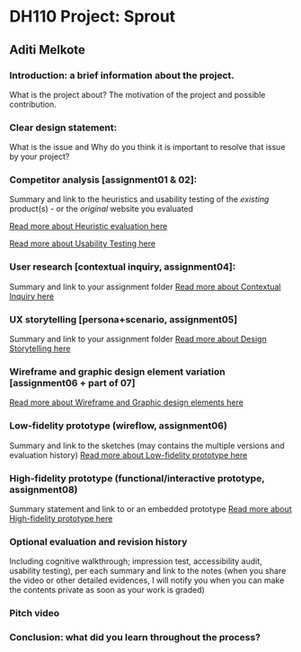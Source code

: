 # DH110 Project: Sprout
## Aditi Melkote

### Introduction: a brief information about the project. 
What is the project about? The motivation of the project and possible contribution.

### Clear design statement: 
What is the issue and Why do you think it is important to resolve that issue by your project? 

### Competitor analysis [assignment01 & 02]:
Summary and link to the heuristics and usability testing of the *existing* product(s) - or the *original* website you evaluated

[Read more about Heuristic evaluation here](https://github.com/aditimel/DH110-Aditi_Melkote/blob/main/README.md)

[Read more about Usability Testing here](https://github.com/aditimel/DH110-Aditi_Melkote/tree/main/assignment-02)

### User research [contextual inquiry, assignment04]:
Summary and link to your assignment folder
[Read more about Contextual Inquiry here](https://github.com/aditimel/DH110-Aditi_Melkote/tree/main/assignment_03)

### UX storytelling [persona+scenario, assignment05]
Summary and link to your assignment folder
[Read more about Design Storytelling here](https://github.com/aditimel/DH110-Aditi_Melkote/tree/main/assignment_04)

### Wireframe and graphic design element variation [assignment06 + part of 07]
[Read more about Wireframe and Graphic design elements here](https://github.com/aditimel/DH110-Aditi_Melkote/tree/main/assignment_06)

### Low-fidelity prototype (wireflow, assignment06)
Summary and link to the sketches (may contains the multiple versions and evaluation history)
[Read more about Low-fidelity prototype here](https://github.com/aditimel/DH110-Aditi_Melkote/tree/main/assignment_05)

### High-fidelity prototype (functional/interactive prototype, assignment08)
Summary statement and link to or an embedded prototype
[Read more about High-fidelity prototype here](https://github.com/aditimel/DH110-Aditi_Melkote/tree/main/assignment_06)

### Optional evaluation and revision history 
Including cognitive walkthrough; impression test, accessibility audit, usability testing), per each summary and link to the notes (when you share the video or other detailed evidences, I will notify you when you can make the contents private as soon as your work is graded)

### Pitch video 

### Conclusion: what did you learn throughout the process?
